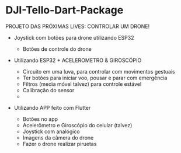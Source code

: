 # DJI-Tello-Dart-Package

PROJETO DAS PRÓXIMAS LIVES: CONTROLAR UM DRONE!

- Joystick com botões para drone utilizando ESP32
    * Botões de controle do drone

- Utilizando ESP32 + ACELEROMETRO & GIROSCÓPIO
    * Circuito em uma luva, para controlar com movimentos gestuais
    * Ter botões para iniciar voo, pousar e parar com emergência
    * Filtros (media móvel talvez) para controle estável
    * Calibração do sensor
    * 

- Utilizando APP feito com Flutter
    * Botões no app
    * Acelerômetro e Giroscópio do celular (talvez)
    * Joystick com analógico
    * Imagens da câmera do drone
    * Fazer o drone realizar piruetas
